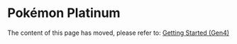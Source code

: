# Pokémon Platinum
The content of this page has moved, please refer to: [Getting Started (Gen4)](/docs/generation-iv/guides/getting_started/)